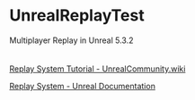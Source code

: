 # UnrealReplayTest

Multiplayer Replay in Unreal 5.3.2
<br><br><br>
[Replay System Tutorial - UnrealCommunity.wiki](https://unrealcommunity.wiki/replay-system-tutorial-41kq5b58)

[Replay System - Unreal Documentation](https://docs.unrealengine.com/5.3/en-US/using-the-replay-system-in-unreal-engine/)
